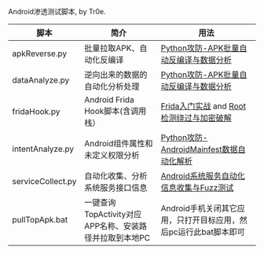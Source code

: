 Android渗透测试脚本, by Tr0e.

|脚本  | 简介 | 用法 |
|--|--|--|
| apkReverse.py |批量拉取APK、自动化反编译 | [Python攻防-APK批量自动反编译与数据分析](https://blog.csdn.net/weixin_39190897/article/details/127469657) |
| dataAnalyze.py| 逆向出来的数据的自动化分析处理| [Python攻防-APK批量自动反编译与数据分析](https://blog.csdn.net/weixin_39190897/article/details/127469657)|
| fridaHook.py| Android Frida Hook脚本(含调用栈）| [Frida入门实战](https://blog.csdn.net/weixin_39190897/article/details/100517918) and [Root检测绕过与加密破解](https://blog.csdn.net/weixin_39190897/article/details/114458052)|
| intentAnalyze.py| Android组件属性和未定义权限分析|[Python攻防-AndroidMainfest数据自动化解析](https://blog.csdn.net/weixin_39190897/article/details/127826881)|
| serviceCollect.py| 自动化收集、分析系统服务接口信息|[Android系统服务自动化信息收集与Fuzz测试](https://blog.csdn.net/weixin_39190897/article/details/127703985)|
| pullTopApk.bat|一键查询TopActivity对应APP名称、安装路径并拉取到本地PC|Android手机关闭其它应用，只打开目标应用，然后pc运行此bat脚本即可|
